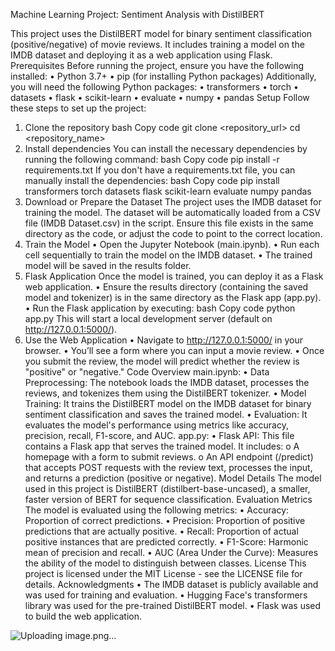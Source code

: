 Machine Learning Project: Sentiment Analysis with DistilBERT

This project uses the DistilBERT model for binary sentiment classification (positive/negative) of movie reviews. It includes training a model on the IMDB dataset and deploying it as a web application using Flask.
Prerequisites
Before running the project, ensure you have the following installed:
•	Python 3.7+
•	pip (for installing Python packages)
Additionally, you will need the following Python packages:
•	transformers
•	torch
•	datasets
•	flask
•	scikit-learn
•	evaluate
•	numpy
•	pandas
Setup
Follow these steps to set up the project:
1. Clone the repository
bash
Copy code
git clone <repository_url>
cd <repository_name>
2. Install dependencies
You can install the necessary dependencies by running the following command:
bash
Copy code
pip install -r requirements.txt
If you don't have a requirements.txt file, you can manually install the dependencies:
bash
Copy code
pip install transformers torch datasets flask scikit-learn evaluate numpy pandas
3. Download or Prepare the Dataset
The project uses the IMDB dataset for training the model. The dataset will be automatically loaded from a CSV file (IMDB Dataset.csv) in the script. Ensure this file exists in the same directory as the code, or adjust the code to point to the correct location.
4. Train the Model
•	Open the Jupyter Notebook (main.ipynb).
•	Run each cell sequentially to train the model on the IMDB dataset.
•	The trained model will be saved in the results folder.
5. Flask Application
Once the model is trained, you can deploy it as a Flask web application.
•	Ensure the results directory (containing the saved model and tokenizer) is in the same directory as the Flask app (app.py).
•	Run the Flask application by executing:
bash
Copy code
python app.py
This will start a local development server (default on http://127.0.0.1:5000/).
6. Use the Web Application
•	Navigate to http://127.0.0.1:5000/ in your browser.
•	You’ll see a form where you can input a movie review.
•	Once you submit the review, the model will predict whether the review is "positive" or "negative."
Code Overview
main.ipynb:
•	Data Preprocessing: The notebook loads the IMDB dataset, processes the reviews, and tokenizes them using the DistilBERT tokenizer.
•	Model Training: It trains the DistilBERT model on the IMDB dataset for binary sentiment classification and saves the trained model.
•	Evaluation: It evaluates the model's performance using metrics like accuracy, precision, recall, F1-score, and AUC.
app.py:
•	Flask API: This file contains a Flask app that serves the trained model. It includes:
o	A homepage with a form to submit reviews.
o	An API endpoint (/predict) that accepts POST requests with the review text, processes the input, and returns a prediction (positive or negative).
Model Details
The model used in this project is DistilBERT (distilbert-base-uncased), a smaller, faster version of BERT for sequence classification.
Evaluation Metrics
The model is evaluated using the following metrics:
•	Accuracy: Proportion of correct predictions.
•	Precision: Proportion of positive predictions that are actually positive.
•	Recall: Proportion of actual positive instances that are predicted correctly.
•	F1-Score: Harmonic mean of precision and recall.
•	AUC (Area Under the Curve): Measures the ability of the model to distinguish between classes.
License
This project is licensed under the MIT License - see the LICENSE file for details.
Acknowledgments
•	The IMDB dataset is publicly available and was used for training and evaluation.
•	Hugging Face's transformers library was used for the pre-trained DistilBERT model.
•	Flask was used to build the web application.

![Uploading image.png…]()

